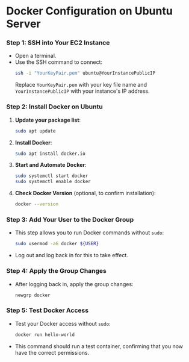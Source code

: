 # Docker Configuration on Ubuntu Server
### Step 1: SSH into Your EC2 Instance
- Open a terminal.
- Use the SSH command to connect:
  ```bash
  ssh -i "YourKeyPair.pem" ubuntu@YourInstancePublicIP
  ```
  Replace `YourKeyPair.pem` with your key file name and `YourInstancePublicIP` with your instance's IP address.

### Step 2: Install Docker on Ubuntu
1. **Update your package list**:
   ```bash
   sudo apt update
   ```

2. **Install Docker**:
   ```bash
   sudo apt install docker.io
   ```

3. **Start and Automate Docker**:
   ```bash
   sudo systemctl start docker
   sudo systemctl enable docker
   ```

4. **Check Docker Version** (optional, to confirm installation):
   ```bash
   docker --version
   ```

### Step 3: Add Your User to the Docker Group
- This step allows you to run Docker commands without `sudo`:
  ```bash
  sudo usermod -aG docker ${USER}
  ```
- Log out and log back in for this to take effect.

### Step 4: Apply the Group Changes
- After logging back in, apply the group changes:
  ```bash
  newgrp docker
  ```

### Step 5: Test Docker Access
- Test your Docker access without `sudo`:
  ```bash
  docker run hello-world
  ```
- This command should run a test container, confirming that you now have the correct permissions.

